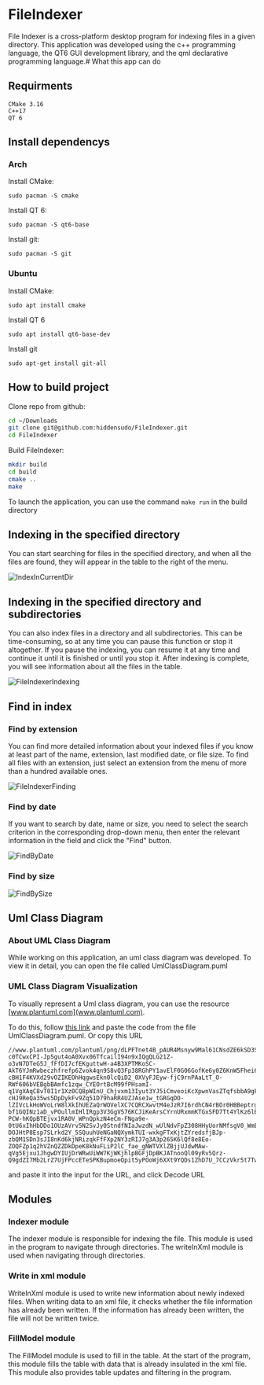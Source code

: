 # FileIndexer
File Indexer is a cross-platform desktop program for indexing files in a given directory. This application was developed using the c++ programming language, the QT6 GUI development library, and the qml declarative programming language.# What this app can do

## Requirments

```
CMake 3.16
C++17
QT 6
```

## Install dependencys
### Arch
Install CMake:
```
sudo pacman -S cmake
```
Install QT 6:
```
sudo pacman -S qt6-base
```
Install git:
```
sudo pacman -S git
```
### Ubuntu
Install CMake:
```
sudo apt install cmake
```
Install QT 6
```
sudo apt install qt6-base-dev
```
Install git
```
sudo apt-get install git-all
```
## How to build project
Clone repo from github:
```bash
cd ~/Downloads
git clone git@github.com:hiddensudo/FileIndexer.git
cd FileIndexer
```
Build FileIndexer:
```bash
mkdir build
cd build
cmake ..
make
```
To launch the application, you can use the command `make run` in the build directory

## Indexing in the specified directory
You can start searching for files in the specified directory, and when all the files are found, they will appear in the table to the right of the menu.

![IndexInCurrentDir](https://github.com/hiddensudo/FileIndexer/assets/111019096/825a2531-871b-4b7b-9710-7bc4f38fae85)

## Indexing in the specified directory and subdirectories
You can also index files in a directory and all subdirectories. This can be time-consuming, so at any time you can pause this function or stop it altogether. If you pause the indexing, you can resume it at any time and continue it until it is finished or until you stop it. After indexing is complete, you will see information about all the files in the table.

![FileIndexerIndexing](https://github.com/hiddensudo/FileIndexer/assets/111019096/a7a85068-2ccc-475e-822b-9adcab725923)

## Find in index

### Find by extension
You can find more detailed information about your indexed files if you know at least part of the name, extension, last modified date, or file size. To find all files with an extension, just select an extension from the menu of more than a hundred available ones. 

![FileIndexerFinding](https://github.com/hiddensudo/FileIndexer/assets/111019096/ad1ab8e3-351f-4bf0-93b9-670990c77661)

### Find by date
If you want to search by date, name or size, you need to select the search criterion in the corresponding drop-down menu, then enter the relevant information in the field and click the "Find" button.

![FindByDate](https://github.com/hiddensudo/FileIndexer/assets/111019096/c8dcfdcd-8932-4059-b05c-74ad461febeb)

### Find by size

![FindBySize](https://github.com/hiddensudo/FileIndexer/assets/111019096/e399fc90-b0d6-4cf6-adae-fc202cce81c8)

## Uml Class Diagram
### About UML Class Diagram
While working on this application, an uml class diagram was developed. To view it in detail, you can open the file called UmlClassDiagram.puml

### UML Class Diagram Visualization
To visually represent a Uml class diagram, you can use the resource [www.plantuml.com](www.plantuml.com).

To do this, follow [this link](https://www.plantuml.com/plantuml/uml/SyfFKj2rKt3CoKnELR1Io4ZDoSa70000) and paste the code from the file UmlClassDiagram.puml. Or copy this URL
```
//www.plantuml.com/plantuml/png/dLPFTnet4B_pAUR4Msnyw9Mal61CNsdZE6kSD3S_UJK6jLffAsaTY6D_zcgqYnOMrdxk1NPcVlFJ_D58-c0TCwxCPI-Jp5gut4oA0Xvx06TfcailI94n9xIQgQLG21Z-o3vN7DTeG5J_fFfDI7cfEKguttwH-a4B3XPTMKoSC-AkT6YJmRwbeczhfrefp6Zvok4qn9S8vQ3Fp38RGhPY1avElF0G06GofKe6y0Z6KnW5Fhei6Ro3fzvJhqvpMbgdyuLZYZF3vmxp4EnZBxszElzZDhtfdQ8gSxZM4ctuWKUV7Cuv2V0hf6uq-cBH1F4KVXd29vOZIKEOhHqgwsEkn0lcQiD2_0XVyFJEyw-fjC9rnPAaLtT_O-RWf606bVEBgbBAmfc1zqw_CYEOrtBcM99fPHsamI-q1VgXAqC8vT0I1r1Xz0CQ8pWInU_Chjvxm13Iyut3YJ5iCmveoiKcXpwnVasZTqfsbbA9gFKUUjQH5fpazES1eSkwG4LUoM2hoQIsEw9Ftc90fDzokN06MNwDZAE1_ZgNGwXpznQXbj3FZ71e13imE5ox0oLkMqKrZKab93tlY-cHJ9ReQa35ws5DpDykFv9Zq51D79haRR4UZJAse1w_tGRGqDO-lZIVcLkHoWVoLrW8lXkIhUEZaQrWOVelXC7CQRCXwvtM4eJzR7I6rdhCN4rBOr0HBBeptrgHlIzzL4k5dBRP65Zcn0FUh0moRjjGuXqJCIijyYxhbAaCfUm6B2ZW7NDU-bf1GQINz1aD_vPOullmIHlIRgp3V3GgV576KCJiKeArsCYrnURxmmKTGxSFD7Tt4YlKz6lBDunTzANULwgvykMRABuex_n7lH5sEz7FOfMhPWnQ1B4DRtMlavr8cHme8_n_KORY9M_peL6svypYbLfaki2tBVoTDl9S-PCW-hKQpBTEjvx1RA0V_WPnQpkzN4eCm-FNga9e-0tU6xIhHbDDo1OUzAVrv5N2SvJy0StndfNIaJwzdN_wUlNdvFpZ308HHyUorNMfsgV0_WmEEuSlB1ToMAARRoTXU_Ri6sdAkcnnnkAnzPC056GpODCLKqk2DAP0UjmIAG-DOJHtP8Esp7SLrkd2Y_5SQuuhUeNGaNQXymkTUI-wxkgFTxKjtZYredsfjBJp-zbQM1SDn3sJI8nKd6kjNRizqkFfFXp2NY3zRIJ7g3A3p265K6lQf8e8Eo-ZOQFZp1q2hVZnQZZDkDpeK8kNuFLiP2lC_fae_gNWTVXlZBjjUJdwMAw-qVg5Ejxu1JhgwDYIUjDrWRwUiWW7KjWKjhlpBGFjDpBKJATnooQl09yRv5Qrz-Q9gdZI7Mb2LrZ7UjFPccETeSPKBupmoeQpit5yPOoWj6XXt9YQDs1ZhD7U_7CCzVkr5t7Twd7N8xYXxW3Kd0Vw60gHnwetT1zGyJAN_m40
```
and paste it into the input for the URL, and click Decode URL

## Modules
### Indexer module
The indexer module is responsible for indexing the file. This module is used in the program to navigate through directories. The writeInXml module is used when navigating through directories.

### Write in xml module
WriteInXml module is used to write new information about newly indexed files. When writing data to an xml file, it checks whether the file information has already been written. If the information has already been written, the file will not be written twice.

### FillModel module
The FillModel module is used to fill in the table. At the start of the program, this module fills the table with data that is already insulated in the xml file. This module also provides table updates and filtering in the program.
